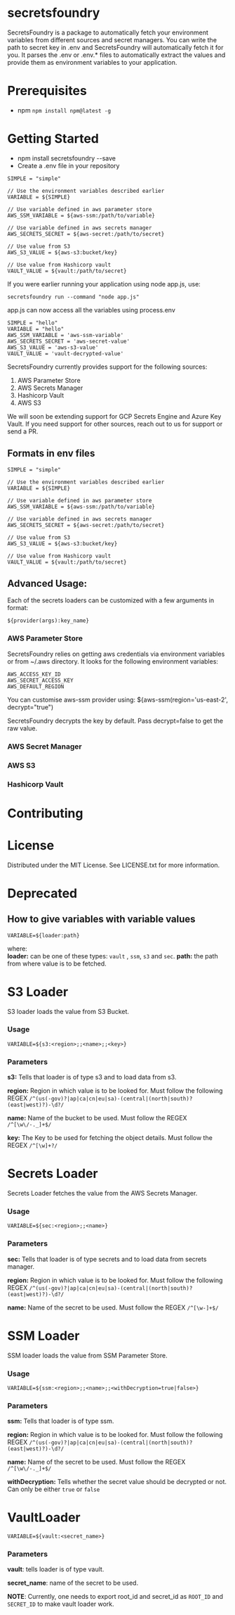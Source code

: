 # secretsfoundry

SecretsFoundry is a package to automatically fetch your environment variables
from different sources and secret managers. You can write the path to secret key in .env and
SecretsFoundry will automatically fetch it for you. It parses the .env or .env.\* files
to automatically extract the values and provide them as environment variables to your
application.

# Prerequisites

- npm
  `npm install npm@latest -g`

# Getting Started

- npm install secretsfoundry --save
- Create a .env file in your repository

```
SIMPLE = "simple"

// Use the environment variables described earlier
VARIABLE = ${SIMPLE}

// Use variable defined in aws parameter store
AWS_SSM_VARIABLE = ${aws-ssm:/path/to/variable}

// Use variable defined in aws secrets manager
AWS_SECRETS_SECRET = ${aws-secret:/path/to/secret}

// Use value from S3
AWS_S3_VALUE = ${aws-s3:bucket/key}

// Use value from Hashicorp vault
VAULT_VALUE = ${vault:/path/to/secret}
```

If you were earlier running your application using node app.js, use:

`secretsfoundry run --command "node app.js"`

app.js can now access all the variables using process.env

```
SIMPLE = "hello"
VARIABLE = "hello"
AWS_SSM_VARIABLE = 'aws-ssm-variable'
AWS_SECRETS_SECRET = 'aws-secret-value'
AWS_S3_VALUE = 'aws-s3-value'
VAULT_VALUE = 'vault-decrypted-value'
```

SecretsFoundry currently provides support for the following sources:

1. AWS Parameter Store
2. AWS Secrets Manager
3. Hashicorp Vault
4. AWS S3

We will soon be extending support for GCP Secrets Engine and Azure Key Vault. If you need support
for other sources, reach out to us for support or send a PR.

## Formats in env files

```
SIMPLE = "simple"

// Use the environment variables described earlier
VARIABLE = ${SIMPLE}

// Use variable defined in aws parameter store
AWS_SSM_VARIABLE = ${aws-ssm:/path/to/variable}

// Use variable defined in aws secrets manager
AWS_SECRETS_SECRET = ${aws-secret:/path/to/secret}

// Use value from S3
AWS_S3_VALUE = ${aws-s3:bucket/key}

// Use value from Hashicorp vault
VAULT_VALUE = ${vault:/path/to/secret}
```

## Advanced Usage:

Each of the secrets loaders can be customized with a few arguments in format:

`${provider(args):key_name}`

### AWS Parameter Store

SecretsFoundry relies on getting aws credentials via environment variables or from ~/.aws directory.
It looks for the following environment variables:

```
AWS_ACCESS_KEY_ID
AWS_SECRET_ACCESS_KEY
AWS_DEFAULT_REGION
```

You can customise aws-ssm provider using:
${aws-ssm(region='us-east-2', decrypt="true")

SecretsFoundry decrypts the key by default. Pass decrypt=false to get the raw value.

### AWS Secret Manager

### AWS S3

### Hashicorp Vault

# Contributing

# License

Distributed under the MIT License. See LICENSE.txt for more information.

# Deprecated

## How to give variables with variable values

```text
VARIABLE=${loader:path}
```

where:  
**loader:** can be one of these types: `vault` , `ssm`, `s3` and `sec`.
**path:** the path from where value is to be fetched.

# S3 Loader

S3 loader loads the value from S3 Bucket.

### Usage

```text
VARIABLE=${s3:<region>;;<name>;;<key>}
```

### **Parameters**

**s3:** Tells that loader is of type s3 and to load data from s3.

**region:** Region in which value is to be looked for. Must follow the following REGEX `/^(us(-gov)?|ap|ca|cn|eu|sa)-(central|(north|south)?(east|west)?)-\d?/`

**name:** Name of the bucket to be used. Must follow the REGEX `/^[\w\/-._]+$/`

**key:** The Key to be used for fetching the object details. Must follow the REGEX `/^[\w]+?/`

# Secrets Loader

Secrets Loader fetches the value from the AWS Secrets Manager.

### Usage

```text
VARIABLE=${sec:<region>;;<name>}
```

### **Parameters**

**sec:** Tells that loader is of type secrets and to load data from secrets manager.

**region:** Region in which value is to be looked for. Must follow the following REGEX `/^(us(-gov)?|ap|ca|cn|eu|sa)-(central|(north|south)?(east|west)?)-\d?/`

**name:** Name of the secret to be used. Must follow the REGEX `/^[\w-]+$/`

# SSM Loader

SSM loader loads the value from SSM Parameter Store.

### Usage

```text
VARIABLE=${ssm:<region>;;<name>;;<withDecryption=true|false>}
```

### Parameters

**ssm:** Tells that loader is of type ssm.

**region:** Region in which value is to be looked for. Must follow the following REGEX `/^(us(-gov)?|ap|ca|cn|eu|sa)-(central|(north|south)?(east|west)?)-\d?/`

**name:** Name of the secret to be used. Must follow the REGEX `/^[\w\/-._]+$/`

**withDecryption:** Tells whether the secret value should be decrypted or not. Can only be either `true` or `false`

# VaultLoader

```text
VARIABLE=${vault:<secret_name>}
```

### Parameters

**vault**: tells loader is of type vault.

**secret_name**: name of the secret to be used.

**NOTE**: Currently, one needs to export root_id and secret_id as `ROOT_ID` and `SECRET_ID` to make vault loader work.
